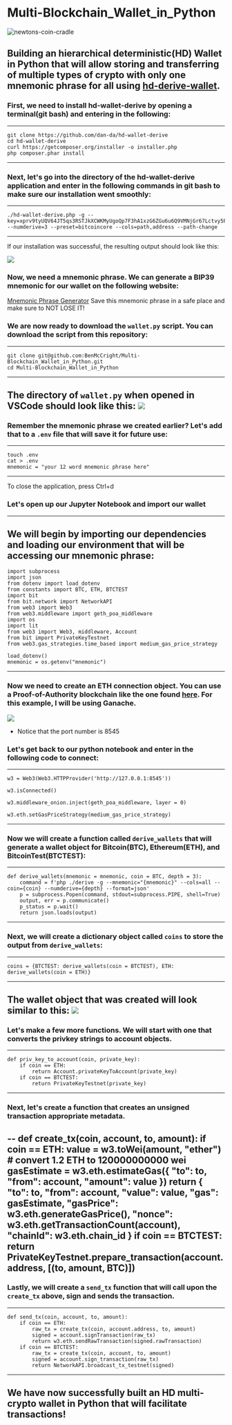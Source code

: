 # Multi-Blockchain_Wallet_in_Python

![newtons-coin-cradle](Images/newtons-coin-cradle.jpg)

## Building an hierarchical deterministic(HD) Wallet in Python that will allow storing and transferring of multiple types of crypto with only one mnemonic phrase for all using [hd-derive-wallet](https://github.com/dan-da/hd-wallet-derive).

### First, we need to install hd-wallet-derive by opening a terminal(git bash) and entering in the following:
---
    git clone https://github.com/dan-da/hd-wallet-derive
    cd hd-wallet-derive
    curl https://getcomposer.org/installer -o installer.php
    php composer.phar install
---
### Next, let's go into the directory of the hd-wallet-derive application and enter in the following commands in git bash to make sure our installation went smoothly:
---
    ./hd-wallet-derive.php -g --key=xprv9tyUQV64JT5qs3RSTJkXCWKMyUgoQp7F3hA1xzG6ZGu6u6Q9VMNjGr67Lctvy5P8oyaYAL9CAWrUE9i6GoNMKUga5biW6Hx4tws2six3b9c --numderive=3 --preset=bitcoincore --cols=path,address --path-change
---
If our installation was successful, the resulting output should look like this:

![](Images/hd-wallet-derive_verification.png)

### Now, we need a mnemonic phrase. We can generate a BIP39 mnemonic for our wallet on the following website:
[Mnemonic Phrase Generator](https://bip39converttool.io/)
Save this mnemonic phrase in a safe place and make sure to NOT LOSE IT!

### We are now ready to download the `wallet.py` script. You can download the script from this repository:
---
    git clone git@github.com:BenMcCright/Multi-Blockchain_Wallet_in_Python.git
    cd Multi-Blockchain_Wallet_in_Python
---
The directory of `wallet.py` when opened in VSCode should look like this:
![](Images/tree.png)
---
### Remember the mnemonic phrase we created earlier? Let's add that to a `.env` file that will save it for future use:
---
    touch .env
    cat > .env 
    mnemonic = "your 12 word mnemonic phrase here"
---
To close the application, press Ctrl+d

### Let's open up our Jupyter Notebook and import our wallet
---
We will begin by importing our dependencies and loading our environment that will be accessing our mnemonic phrase:
---
    import subprocess
    import json
    from dotenv import load_dotenv
    from constants import BTC, ETH, BTCTEST
    import bit
    from bit.network import NetworkAPI
    from web3 import Web3
    from web3.middleware import geth_poa_middleware
    import os
    import lit
    from web3 import Web3, middleware, Account
    from bit import PrivateKeyTestnet
    from web3.gas_strategies.time_based import medium_gas_price_strategy

    load_dotenv()
    mnemonic = os.getenv("mnemonic")
---
### Now we need to create an ETH connection object. You can use a Proof-of-Authority blockchain like the one found [here](https://github.com/BenMcCright/Proof_of_Authority_Development_Chain). For this example, I will be using Ganache.
![](Images/Ganache.png)
- Notice that the port number is 8545
### Let's get back to our python notebook and enter in the following code to connect:
---
    w3 = Web3(Web3.HTTPProvider('http://127.0.0.1:8545'))

    w3.isConnected()

    w3.middleware_onion.inject(geth_poa_middleware, layer = 0)

    w3.eth.setGasPriceStrategy(medium_gas_price_strategy)
---
### Now we will create a function called `derive_wallets` that will generate a wallet object for Bitcoin(BTC), Ethereum(ETH), and BitcoinTest(BTCTEST):
---
    def derive_wallets(mnemonic = mnemonic, coin = BTC, depth = 3):
        command = f'php ./derive -g --mnemonic="{mnemonic}" --cols=all --coin={coin} --numderive={depth} --format=json'
        p = subprocess.Popen(command, stdout=subprocess.PIPE, shell=True)
        output, err = p.communicate()
        p_status = p.wait()
        return json.loads(output)
---
### Next, we will create a dictionary object called `coins` to store the output from `derive_wallets`:
---
    coins = {BTCTEST: derive_wallets(coin = BTCTEST), ETH: derive_wallets(coin = ETH)}
---
The wallet object that was created will look similar to this:
![](Images/wallet-object.png)
---
### Let's make a few more functions. We will start with one that converts the privkey strings to account objects.
--- 
    def priv_key_to_account(coin, private_key):
        if coin == ETH:
            return Account.privateKeyToAccount(private_key)
        if coin == BTCTEST:
            return PrivateKeyTestnet(private_key)
---
### Next, let's create a function that creates an unsigned transaction appropriate metadata.
--
    def create_tx(coin, account, to, amount):
        if coin == ETH:
            value = w3.toWei(amount, "ether") # convert 1.2 ETH to 120000000000 wei
            gasEstimate = w3.eth.estimateGas({ "to": to, "from": account, "amount": value })
            return {
                "to": to,
                "from": account,
                "value": value,
                "gas": gasEstimate,
                "gasPrice": w3.eth.generateGasPrice(),
                "nonce": w3.eth.getTransactionCount(account),
                "chainId": w3.eth.chain_id
            }
        if coin == BTCTEST:
            return PrivateKeyTestnet.prepare_transaction(account.address, [(to, amount, BTC)])
---
### Lastly, we will create a `send_tx` function that will call upon the `create_tx` above, sign and sends the transaction.
---
    def send_tx(coin, account, to, amount):
        if coin == ETH:
            raw_tx = create_tx(coin, account.address, to, amount)
            signed = account.signTransaction(raw_tx)
            return w3.eth.sendRawTransaction(signed.rawTransaction)
        if coin == BTCTEST:
            raw_tx = create_tx(coin, account, to, amount)
            signed = account.sign_transaction(raw_tx)
            return NetworkAPI.broadcast_tx_testnet(signed)
---
## We have now successfully built an HD multi-crypto wallet in Python that will facilitate transactions!